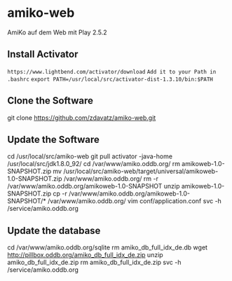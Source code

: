 # amiko-web
AmiKo auf dem Web mit Play 2.5.2
## Install Activator
```https://www.lightbend.com/activator/download```
```Add it to your Path in .bashrc```
```export PATH=/usr/local/src/activator-dist-1.3.10/bin:$PATH```
## Clone the Software
git clone https://github.com/zdavatz/amiko-web.git

## Update the Software
 cd /usr/local/src/amiko-web
 git pull
 activator -java-home /usr/local/src/jdk1.8.0_92/
 cd /var/www/amiko.oddb.org/
 rm amikoweb-1.0-SNAPSHOT.zip
 mv /usr/local/src/amiko-web/target/universal/amikoweb-1.0-SNAPSHOT.zip /var/www/amiko.oddb.org/
 rm -r /var/www/amiko.oddb.org/amikoweb-1.0-SNAPSHOT
 unzip amikoweb-1.0-SNAPSHOT.zip
 cp -r /var/www/amiko.oddb.org/amikoweb-1.0-SNAPSHOT/* /var/www/amiko.oddb.org/
 vim conf/application.conf
 svc -h /service/amiko.oddb.org

## Update the database
cd /var/www/amiko.oddb.org/sqlite
rm amiko_db_full_idx_de.db
wget http://pillbox.oddb.org/amiko_db_full_idx_de.zip
unzip amiko_db_full_idx_de.zip
rm amiko_db_full_idx_de.zip
svc -h /service/amiko.oddb.org
